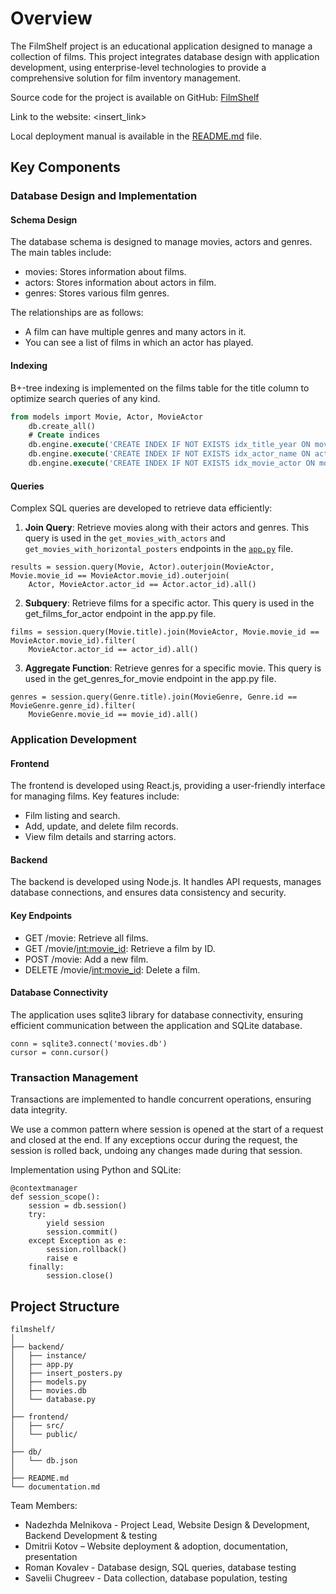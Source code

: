 # Overview

The FilmShelf project is an educational application designed to manage a collection of films. This project integrates database design with application development, using enterprise-level technologies to provide a comprehensive solution for film inventory management.

Source code for the project is available on GitHub: [FilmShelf](https://github.com/adv-db-team/filmshelf)

Link to the website: <insert_link>

Local deployment manual is available in the [README.md](README.md) file.

## Key Components

### Database Design and Implementation
#### Schema Design

The database schema is designed to manage movies, actors and genres. The main tables include:

 - movies: Stores information about films.
 - actors: Stores information about actors in film.
 - genres: Stores various film genres.

The relationships are as follows:

 - A film can have multiple genres and many actors in it.
 - You can see a list of films in which an actor has played.

#### Indexing

B+-tree indexing is implemented on the films table for the title column to optimize search queries of any kind.

```sql
from models import Movie, Actor, MovieActor
    db.create_all()
    # Create indices
    db.engine.execute('CREATE INDEX IF NOT EXISTS idx_title_year ON movies (title, year)')
    db.engine.execute('CREATE INDEX IF NOT EXISTS idx_actor_name ON actors (name)')
    db.engine.execute('CREATE INDEX IF NOT EXISTS idx_movie_actor ON movies_actors (actor_id, movie_id)')
```

#### Queries

Complex SQL queries are developed to retrieve data efficiently:

1. **Join Query**: Retrieve movies along with their actors and genres. This query is used in the `get_movies_with_actors` and `get_movies_with_horizontal_posters` endpoints in the [`app.py`](backend/app.py) file.
```python3
results = session.query(Movie, Actor).outerjoin(MovieActor, Movie.movie_id == MovieActor.movie_id).outerjoin(
    Actor, MovieActor.actor_id == Actor.actor_id).all()
```

2. **Subquery**: Retrieve films for a specific actor. This query is used in the get_films_for_actor endpoint in the app.py file.
```python3
films = session.query(Movie.title).join(MovieActor, Movie.movie_id == MovieActor.movie_id).filter(
    MovieActor.actor_id == actor_id).all()
```

3. **Aggregate Function**: Retrieve genres for a specific movie. This query is used in the get_genres_for_movie endpoint in the app.py file.
```python3
genres = session.query(Genre.title).join(MovieGenre, Genre.id == MovieGenre.genre_id).filter(
    MovieGenre.movie_id == movie_id).all()
```

### Application Development

#### Frontend

The frontend is developed using React.js, providing a user-friendly interface for managing films. Key features include:

 - Film listing and search.
 - Add, update, and delete film records.
 - View film details and starring actors.

#### Backend

The backend is developed using Node.js. It handles API requests, manages database connections, and ensures data consistency and security.

#### Key Endpoints

 - GET /movie: Retrieve all films.
 - GET /movie/<int:movie_id>: Retrieve a film by ID.
 - POST /movie: Add a new film.
 - DELETE /movie/<int:movie_id>: Delete a film.

#### Database Connectivity

The application uses sqlite3 library for database connectivity, ensuring efficient communication between the application and SQLite database.

```python3
conn = sqlite3.connect('movies.db')
cursor = conn.cursor()
```

### Transaction Management

Transactions are implemented to handle concurrent operations, ensuring data integrity.

We use a common pattern where session is opened at the start of a request and closed at the end. If any exceptions occur during the request, the session is rolled back, undoing any changes made during that session.

Implementation using Python and SQLite:
```python3
@contextmanager
def session_scope():
    session = db.session()
    try:
        yield session
        session.commit()
    except Exception as e:
        session.rollback()
        raise e
    finally:
        session.close()
```

## Project Structure

```
filmshelf/
│
├── backend/
│   ├── instance/
│   ├── app.py
│   ├── insert_posters.py
│   ├── models.py
│   ├── movies.db
│   └── database.py
│
├── frontend/
│   ├── src/
│   └── public/
│
├── db/
│   └── db.json
│
├── README.md
└── documentation.md
```

Team Members:
 - Nadezhda Melnikova - Project Lead, Website Design & Development, Backend Development & testing
 - Dmitrii Kotov – Website deployment & adoption, documentation, presentation
 - Roman Kovalev - Database design, SQL queries, database testing
 - Savelii Chugreev - Data collection, database population, testing